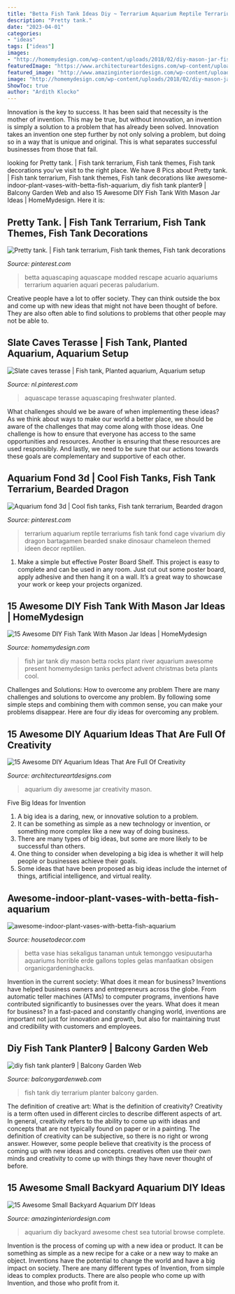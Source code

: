 ```yaml
---
title: "Betta Fish Tank Ideas Diy ~ Terrarium Aquarium Reptile Terrariums Fish Tank Fond Cage Vivarium Diy Dragon Bartagamen Bearded Snake Dinosaur Chameleon Themed Ideen Decor Reptilien"
description: "Pretty tank."
date: "2023-04-01"
categories:
- "ideas"
tags: ["ideas"]
images:
- "http://homemydesign.com/wp-content/uploads/2018/02/diy-mason-jar-fish-tank-with-river-rocks-and-live-plant.jpg"
featuredImage: "https://www.architectureartdesigns.com/wp-content/uploads/2017/12/15-Awesome-DIY-Aquarium-Ideas-That-Are-Full-Of-Creativity-7.jpg"
featured_image: "http://www.amazinginteriordesign.com/wp-content/uploads/2015/04/Sea-Chest-Aquarium.jpg"
image: "http://homemydesign.com/wp-content/uploads/2018/02/diy-mason-jar-fish-tank-with-river-rocks-and-live-plant.jpg"
ShowToc: true
author: "Ardith Klocko"
---
```



Innovation is the key to success. It has been said that necessity is the mother of invention. This may be true, but without innovation, an invention is simply a solution to a problem that has already been solved. Innovation takes an invention one step further by not only solving a problem, but doing so in a way that is unique and original. This is what separates successful businesses from those that fail.

	

		
looking for Pretty tank. | Fish tank terrarium, Fish tank themes, Fish tank decorations you've visit to the right place. We have 8 Pics about Pretty tank. | Fish tank terrarium, Fish tank themes, Fish tank decorations like awesome-indoor-plant-vases-with-betta-fish-aquarium, diy fish tank planter9 | Balcony Garden Web and also 15 Awesome DIY Fish Tank With Mason Jar Ideas | HomeMydesign. Here it is:
		
    
## Pretty Tank. | Fish Tank Terrarium, Fish Tank Themes, Fish Tank Decorations

<img loading=lazy src="https://i.pinimg.com/originals/0c/c9/b5/0cc9b52c8ec8be15f66652acbed846d4.jpg" onerror="this.onerror=null;this.src='https://tse1.mm.bing.net/th?id=OIP.Yk55S22a1KEqdPgxXrIarwHaLI&amp;pid=15.1';" alt="Pretty tank. | Fish tank terrarium, Fish tank themes, Fish tank decorations">

_Source: pinterest.com_

>betta aquascaping aquascape modded rescape acuario aquariums terrarium aquarien aquari peceras paludarium. 

	

Creative people have a lot to offer society. They can think outside the box and come up with new ideas that might not have been thought of before. They are also often able to find solutions to problems that other people may not be able to.

    
## Slate Caves Terasse | Fish Tank, Planted Aquarium, Aquarium Setup

<img loading=lazy src="https://i.pinimg.com/736x/85/6a/b2/856ab2eb69afc28a3d47a9454e60d657--aquarium-slate.jpg" onerror="this.onerror=null;this.src='https://tse4.mm.bing.net/th?id=OIP.yZRUivtOPjG1wXF1oF5f5AHaFj&amp;pid=15.1';" alt="Slate caves terasse | Fish tank, Planted aquarium, Aquarium setup">

_Source: nl.pinterest.com_

>aquascape terasse aquascaping freshwater planted. 

	

What challenges should we be aware of when implementing these ideas?
As we think about ways to make our world a better place, we should be aware of the challenges that may come along with those ideas. One challenge is how to ensure that everyone has access to the same opportunities and resources. Another is ensuring that these resources are used responsibly. And lastly, we need to be sure that our actions towards these goals are complementary and supportive of each other.

    
## Aquarium Fond 3d | Cool Fish Tanks, Fish Tank Terrarium, Bearded Dragon

<img loading=lazy src="https://i.pinimg.com/736x/d9/2c/51/d92c51dc8298fdf8d10fc36c6b21042a.jpg" onerror="this.onerror=null;this.src='https://tse3.mm.bing.net/th?id=OIP.x4CjV1DUaAcapf332ecDDgHaJ3&amp;pid=15.1';" alt="Aquarium fond 3d | Cool fish tanks, Fish tank terrarium, Bearded dragon">

_Source: pinterest.com_

>terrarium aquarium reptile terrariums fish tank fond cage vivarium diy dragon bartagamen bearded snake dinosaur chameleon themed ideen decor reptilien. 

	

1. Make a simple but effective Poster Board Shelf. This project is easy to complete and can be used in any room. Just cut out some poster board, apply adhesive and then hang it on a wall. It’s a great way to showcase your work or keep your projects organized.

    
## 15 Awesome DIY Fish Tank With Mason Jar Ideas | HomeMydesign

<img loading=lazy src="http://homemydesign.com/wp-content/uploads/2018/02/diy-mason-jar-fish-tank-with-river-rocks-and-live-plant.jpg" onerror="this.onerror=null;this.src='https://tse3.mm.bing.net/th?id=OIP.w8BE1Pbp-FZcNOYeApimfQHaK-&amp;pid=15.1';" alt="15 Awesome DIY Fish Tank With Mason Jar Ideas | HomeMydesign">

_Source: homemydesign.com_

>fish jar tank diy mason betta rocks plant river aquarium awesome present homemydesign tanks perfect advent christmas beta plants cool. 

	

Challenges and Solutions: How to overcome any problem
There are many challenges and solutions to overcome any problem. By following some simple steps and combining them with common sense, you can make your problems disappear. Here are four diy ideas for overcoming any problem.

    
## 15 Awesome DIY Aquarium Ideas That Are Full Of Creativity

<img loading=lazy src="https://www.architectureartdesigns.com/wp-content/uploads/2017/12/15-Awesome-DIY-Aquarium-Ideas-That-Are-Full-Of-Creativity-7.jpg" onerror="this.onerror=null;this.src='https://tse1.mm.bing.net/th?id=OIP.ykV0ySeDMjQL44SOn-uCXwHaKk&amp;pid=15.1';" alt="15 Awesome DIY Aquarium Ideas That Are Full Of Creativity">

_Source: architectureartdesigns.com_

>aquarium diy awesome jar creativity mason. 

	

Five Big Ideas for Invention
1. A big idea is a daring, new, or innovative solution to a problem. 
2. It can be something as simple as a new technology or invention, or something more complex like a new way of doing business. 
3. There are many types of big ideas, but some are more likely to be successful than others. 
4. One thing to consider when developing a big idea is whether it will help people or businesses achieve their goals. 
5. Some ideas that have been proposed as big ideas include the internet of things, artificial intelligence, and virtual reality.

    
## Awesome-indoor-plant-vases-with-betta-fish-aquarium

<img loading=lazy src="https://housetodecor.com/wp-content/uploads/2021/01/awesome-indoor-plant-vases-with-betta-fish-aquarium.jpg" onerror="this.onerror=null;this.src='https://tse1.mm.bing.net/th?id=OIP.sk1nGtP52cqonuTzo0fD0AHaNK&amp;pid=15.1';" alt="awesome-indoor-plant-vases-with-betta-fish-aquarium">

_Source: housetodecor.com_

>betta vase hias sekaligus tanaman untuk temonggo vesipuutarha aquariums horrible erde gallons toples gelas manfaatkan obsigen organicgardeninghacks. 

	

Invention in the current society: What does it mean for business?
Inventions have helped business owners and entrepreneurs across the globe. From automatic teller machines (ATMs) to computer programs, inventions have contributed significantly to businesses over the years. What does it mean for business? In a fast-paced and constantly changing world, inventions are important not just for innovation and growth, but also for maintaining trust and credibility with customers and employees.

    
## Diy Fish Tank Planter9 | Balcony Garden Web

<img loading=lazy src="https://balconygardenweb-lhnfx0beomqvnhspx.netdna-ssl.com/wp-content/uploads/2018/04/diy-fish-tank-planter9.jpg" onerror="this.onerror=null;this.src='https://tse1.mm.bing.net/th?id=OIP.AJ_NIFFVCanl4fxa3q44WAHaLD&amp;pid=15.1';" alt="diy fish tank planter9 | Balcony Garden Web">

_Source: balconygardenweb.com_

>fish tank diy terrarium planter balcony garden. 

	

The definition of creative art: What is the definition of creativity?
Creativity is a term often used in different circles to describe different aspects of art. In general, creativity refers to the ability to come up with ideas and concepts that are not typically found on paper or in a painting. The definition of creativity can be subjective, so there is no right or wrong answer. However, some people believe that creativity is the process of coming up with new ideas and concepts. creatives often use their own minds and creativity to come up with things they have never thought of before.

    
## 15 Awesome Small Backyard Aquarium DIY Ideas

<img loading=lazy src="http://www.amazinginteriordesign.com/wp-content/uploads/2015/04/Sea-Chest-Aquarium.jpg" onerror="this.onerror=null;this.src='https://tse4.mm.bing.net/th?id=OIP.Rd5VMsNm5fs-4vovEwNL9gHaKi&amp;pid=15.1';" alt="15 Awesome Small Backyard Aquarium DIY Ideas">

_Source: amazinginteriordesign.com_

>aquarium diy backyard awesome chest sea tutorial browse complete. 

	

Invention is the process of coming up with a new idea or product. It can be something as simple as a new recipe for a cake or a new way to make an object. Inventions have the potential to change the world and have a big impact on society. There are many different types of Invention, from simple ideas to complex products. There are also people who come up with Invention, and those who profit from it.

